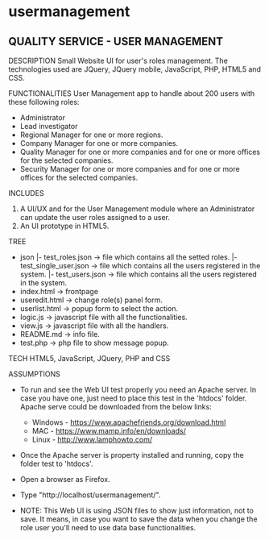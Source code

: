 # usermanagement

QUALITY SERVICE - USER MANAGEMENT
---------------------------------

DESCRIPTION
Small Website UI for user's roles management. The technologies used are JQuery, JQuery mobile, JavaScript, PHP, HTML5 and CSS.

FUNCTIONALITIES
User Management app to handle about 200 users with these following roles:
-	Administrator
-	Lead investigator
-	Regional Manager for one or more regions.
-	Company Manager for one or more companies.
-	Quality Manager for one or more companies and for one or more offices for the selected companies.
-	Security Manager for one or more companies and for one or more offices for the selected companies.

INCLUDES
1.	A UI/UX and for the User Management module where an Administrator can update the user roles assigned to a user.
2.	An UI prototype in HTML5.

TREE

- json
	|- test_roles.json -> file which contains all the setted roles.
	|- test_single_user.json -> file which contains all the users registered in the system.
	|- test_users.json -> file which contains all the users registered in the system.
- index.html -> frontpage
- useredit.html -> change role(s) panel form.
- userlist.html -> popup form to select the action.
- logic.js -> javascript file with all the functionalities.
- view.js -> javascript file with all the handlers.
- README.md -> info file.
- test.php -> php file to show message popup.

TECH
HTML5, JavaScript, JQuery, PHP and CSS

ASSUMPTIONS

- To run and see the Web UI test properly you need an Apache server. In case you have one, just need to place this test in the 'htdocs' folder. Apache serve could be downloaded from the below links:
  
  * Windows - https://www.apachefriends.org/download.html
  * MAC - https://www.mamp.info/en/downloads/
  * Linux - http://www.lamphowto.com/
  
- Once the Apache server is property installed and running, copy the folder test to 'htdocs'.

- Open a browser as Firefox.

- Type "http://localhost/usermanagement/".

- NOTE: This Web UI is using JSON files to show just information, not to save. It means, in case you want to save the data when you
  change the role user you'll need to use data base functionalities.

